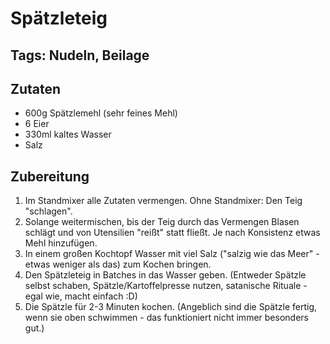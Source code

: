 # Spätzleteig
## Tags: Nudeln, Beilage

## Zutaten
- 600g Spätzlemehl (sehr feines Mehl)
- 6 Eier
- 330ml kaltes Wasser
- Salz

## Zubereitung
1. Im Standmixer alle Zutaten vermengen. Ohne Standmixer: Den Teig "schlagen".
2. Solange weitermischen, bis der Teig durch das Vermengen Blasen schlägt und von Utensilien "reißt" statt fließt. Je nach Konsistenz etwas Mehl hinzufügen.
3. In einem großen Kochtopf Wasser mit viel Salz ("salzig wie das Meer" - etwas weniger als das) zum Kochen bringen.
4. Den Spätzleteig in Batches in das Wasser geben. (Entweder Spätzle selbst schaben, Spätzle/Kartoffelpresse nutzen, satanische Rituale - egal wie, macht einfach :D)
5. Die Spätzle für 2-3 Minuten kochen. (Angeblich sind die Spätzle fertig, wenn sie oben schwimmen - das funktioniert nicht immer besonders gut.)